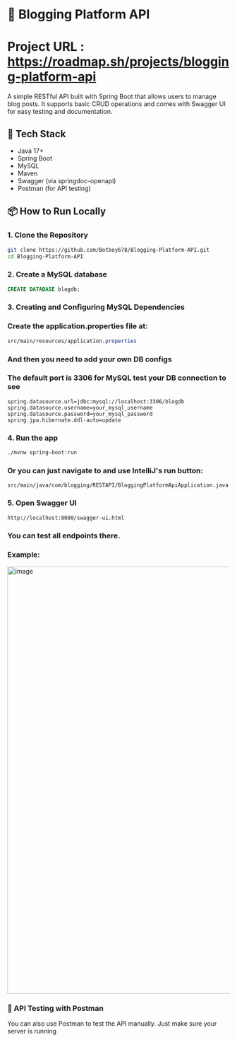 # 📝 Blogging Platform API
# Project URL : https://roadmap.sh/projects/blogging-platform-api

A simple RESTful API built with Spring Boot that allows users to manage blog posts. It supports basic CRUD operations and comes with Swagger UI for easy testing and documentation.

## 🚀 Tech Stack

- Java 17+
- Spring Boot
- MySQL
- Maven
- Swagger (via springdoc-openapi)
- Postman (for API testing)

## 📦 How to Run Locally

### 1. Clone the Repository

```bash
git clone https://github.com/Botboy678/Blogging-Platform-API.git
cd Blogging-Platform-API
```
### 2. Create a MySQL database
```sql
CREATE DATABASE blogdb;
```

### 3. Creating and Configuring MySQL Dependencies 
### Create the application.properties file at: 
```css
src/main/resources/application.properties
```
### And then you need to add your own DB configs 
### The default port is 3306 for MySQL test your DB connection to see
```properties
spring.datasource.url=jdbc:mysql://localhost:3306/blogdb 
spring.datasource.username=your_mysql_username
spring.datasource.password=your_mysql_password
spring.jpa.hibernate.ddl-auto=update
```

### 4. Run the app 

```bash
./mvnw spring-boot:run
```
### Or you can just navigate to and use IntelliJ's run button: 
```properties
src/main/java/com/blogging/RESTAPI/BloggingPlatformApiApplication.java
```

### 5. Open Swagger UI

```bash
http://localhost:8080/swagger-ui.html
```
### You can test all endpoints there.
### Example: 
<img width="957" height="966" alt="image" src="https://github.com/user-attachments/assets/8e209a00-9760-4f81-9ee5-eefbd3707d51" />

### 🧪 API Testing with Postman
You can also use Postman to test the API manually. Just make sure your server is running 
